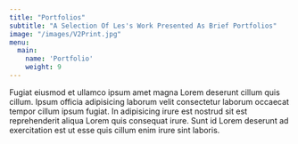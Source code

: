 ```yaml
---
title: "Portfolios"
subtitle: "A Selection Of Les's Work Presented As Brief Portfolios"
image: "/images/V2Print.jpg"
menu:
  main:
    name: 'Portfolio'
    weight: 9
---
```

Fugiat eiusmod et ullamco ipsum amet magna Lorem deserunt cillum quis cillum. Ipsum officia adipisicing laborum velit consectetur laborum occaecat tempor cillum ipsum fugiat. In adipisicing irure est nostrud sit est reprehenderit aliqua Lorem quis consequat irure. Sunt id Lorem deserunt ad exercitation est ut esse quis cillum enim irure sint laboris.